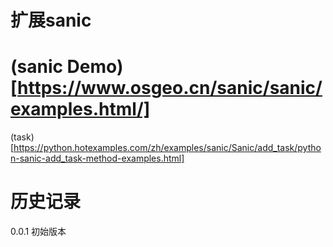 # 扩展sanic
 


# (sanic Demo)[https://www.osgeo.cn/sanic/sanic/examples.html/]
(task)[https://python.hotexamples.com/zh/examples/sanic/Sanic/add_task/python-sanic-add_task-method-examples.html]


# 历史记录
0.0.1 初始版本 


